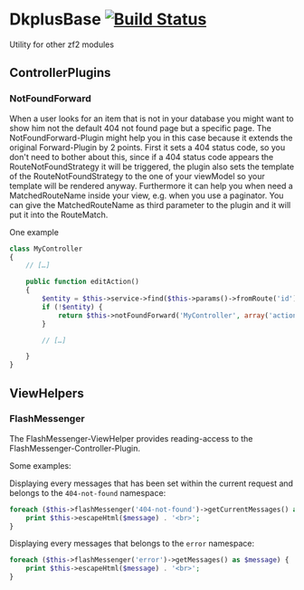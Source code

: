 # DkplusBase [![Build Status](https://secure.travis-ci.org/UFOMelkor/DkplusBase.png?branch=master)](http://travis-ci.org/UFOMelkor/DkplusBase)

Utility for other zf2 modules

## ControllerPlugins

### NotFoundForward

When a user looks for an item that is not in your database you might want to show him not the default 404 not found page but a specific page.
The NotFoundForward-Plugin might help you in this case because it extends the original Forward-Plugin by 2 points.
First it sets a 404 status code, so you don't need to bother about this, since if a 404 status code appears the RouteNotFoundStrategy it will be triggered, the plugin also sets the template of the RouteNotFoundStrategy to the one of your viewModel so your template will be rendered anyway.
Furthermore it can help you when need a MatchedRouteName inside your view, e.g. when you use a paginator. You can give the MatchedRouteName as third parameter to the plugin and it will put it into the RouteMatch.

One example

```php
class MyController
{
    // […]

    public function editAction()
    {
        $entity = $this->service->find($this->params()->fromRoute('id'));
        if (!$entity) {
            return $this->notFoundForward('MyController', array('action' => 'index'), 'my-route');
        }

        // […]

    }
}
```

## ViewHelpers

### FlashMessenger

The FlashMessenger-ViewHelper provides reading-access to the FlashMessenger-Controller-Plugin.

Some examples:

Displaying every messages that has been set within the current request and belongs to the `404-not-found` namespace:
```php
foreach ($this->flashMessenger('404-not-found')->getCurrentMessages() as $message) {
    print $this->escapeHtml($message) . '<br>';
}
```

Displaying every messages that belongs to the `error` namespace:
```php
foreach ($this->flashMessenger('error')->getMessages() as $message) {
    print $this->escapeHtml($message) . '<br>';
}
```